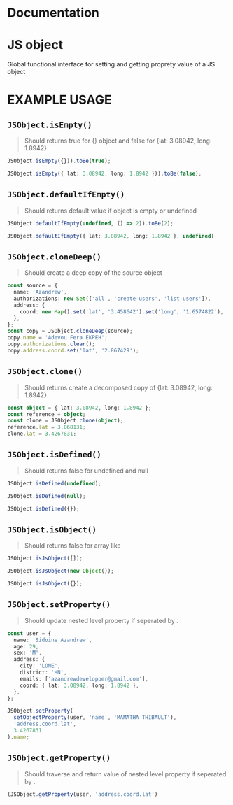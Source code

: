 # Documentation

# JS object

Global functional interface for setting and getting proprety value of a JS object

# EXAMPLE USAGE

## `JSObject.isEmpty()`

> Should returns true for {} object and false for {lat: 3.08942, long: 1.8942}

```ts
JSObject.isEmpty({})).toBe(true);

JSObject.isEmpty({ lat: 3.08942, long: 1.8942 })).toBe(false);
```

## `JSObject.defaultIfEmpty()`

> Should returns default value if object is empty or undefined

```ts
JSObject.defaultIfEmpty(undefined, () => 2)).toBe(2);

JSObject.defaultIfEmpty({ lat: 3.08942, long: 1.8942 }, undefined)
```

## `JSObject.cloneDeep()`

> Should create a deep copy of the source object

```ts
const source = {
  name: 'Azandrew',
  authorizations: new Set(['all', 'create-users', 'list-users']),
  address: {
    coord: new Map().set('lat', '3.458642').set('long', '1.6574822'),
  },
};
const copy = JSObject.cloneDeep(source);
copy.name = 'Adevou Fera EKPEH';
copy.authorizations.clear();
copy.address.coord.set('lat', '2.867429');
```

## `JSObject.clone()`

> Should returns create a decomposed copy of {lat: 3.08942, long: 1.8942}

```ts
const object = { lat: 3.08942, long: 1.8942 };
const reference = object;
const clone = JSObject.clone(object);
reference.lat = 3.068131;
clone.lat = 3.4267831;
```

## `JSObject.isDefined()`

> Should returns false for undefined and null

```ts
JSObject.isDefined(undefined);

JSObject.isDefined(null);

JSObject.isDefined({});
```

## `JSObject.isObject()`

> Should returns false for array like

```ts
JSObject.isJsObject([]);

JSObject.isJsObject(new Object());

JSObject.isJsObject({});
```

## `JSObject.setProperty()`

> Should update nested level property if seperated by .

```ts
const user = {
  name: 'Sidoine Azandrew',
  age: 29,
  sex: 'M',
  address: {
    city: 'LOME',
    district: 'HN',
    emails: ['azandrewdevelopper@gmail.com'],
    coord: { lat: 3.08942, long: 1.8942 },
  },
};

JSObject.setProperty(
  setObjectProperty(user, 'name', 'MAMATHA THIBAULT'),
  'address.coord.lat',
  3.4267831
).name;
```

## `JSObject.getProperty()`

> Should traverse and return value of nested level property if seperated by .

```ts
(JSObject.getProperty(user, 'address.coord.lat')
```

